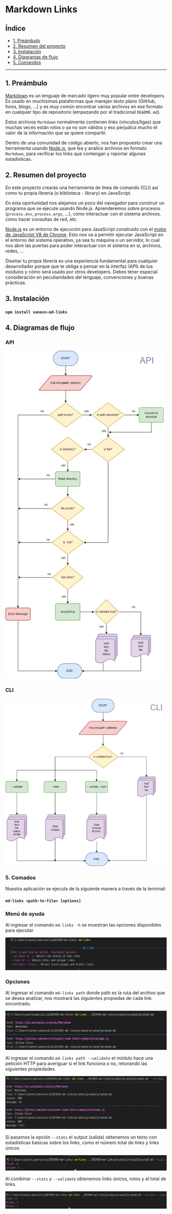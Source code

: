 # Markdown Links

## Índice

* [1. Preámbulo](#1-preámbulo)
* [2. Resumen del proyecto](#2-resumen-del-proyecto)
* [3. Instalación](#3-instalacion)
* [4. Diagramas de flujo](#4-diagramas-de-flujo)
* [5. Comandos](#5-comandos)

***

## 1. Preámbulo

[Markdown](https://es.wikipedia.org/wiki/Markdown) es un lenguaje de marcado
ligero muy popular entre developers. Es usado en muchísimas plataformas que
manejan texto plano (GitHub, foros, blogs, ...) y es muy común
encontrar varios archivos en ese formato en cualquier tipo de repositorio
(empezando por el tradicional `README.md`).

Estos archivos `Markdown` normalmente contienen _links_ (vínculos/ligas) que
muchas veces están rotos o ya no son válidos y eso perjudica mucho el valor de
la información que se quiere compartir.

Dentro de una comunidad de código abierto, nos han propuesto crear una
herramienta usando [Node.js](https://nodejs.org/), que lea y analice archivos
en formato `Markdown`, para verificar los links que contengan y reportar
algunas estadísticas.

## 2. Resumen del proyecto

En este proyecto crearás una herramienta de línea de comando (CLI) así como tu
propia librería (o biblioteca - library) en JavaScript.

En esta oportunidad nos alejamos un poco del navegador para construir un
programa que se ejecute usando Node.js. Aprenderemos sobre procesos
(`process.env`, `process.argv`, ...), cómo interactuar con el sistema archivos,
cómo hacer consultas de red, etc.

[Node.js](https://nodejs.org/es/) es un entorno de ejecución para JavaScript
construido con el [motor de JavaScript V8 de Chrome](https://developers.google.com/v8/).
Esto nos va a permitir ejecutar JavaScript en el entorno del sistema operativo,
ya sea tu máquina o un servidor, lo cual nos abre las puertas para poder
interactuar con el sistema en sí, archivos, redes, ...

Diseñar tu propia librería es una experiencia fundamental para cualquier
desarrollador porque que te obliga a pensar en la interfaz (API) de tus
_módulos_ y cómo será usado por otros developers. Debes tener especial
consideración en peculiaridades del lenguaje, convenciones y buenas prácticas.

## 3. Instalación

#### `npm install vanesn-md-links`

## 4. Diagramas de flujo

### API

![Diagrama API](./imgs/Diagrama%20API.jpg)

### CLI

![Diagrama CLI](./imgs/Diagrama%20CLI.jpg)

### 5. Comados

Nuestra aplicación se ejecuta de la siguiente manera a través de la terminal:

#### `md-links <path-to-file> [options]`

### Menú de ayuda

Al ingresar el comando `md-links -h` se muestran las opciones disponibles para ejecutar

![Help](./imgs/help.png)

### Opciones

Al ingresar el comando `md-links path` donde path es la ruta del archivo que se desea analizar, nos mostrará las siguientes propiedas de cada link encontrado.

![Val false](./imgs/validate%20false.png)

Al ingresar el comando `md-links path --validate` el módulo hace una petición HTTP para averiguar si el link funciona o no, retonando las siguientes propiedades.

![Validate true](/imgs/validate%20true.png)

Si pasamos la opción `--stats` el output (salida) obtenemos un texto con estadísticas básicas sobre los links, como el número total de links y links únicos

![Stats](/imgs/stats.png)

Al combinar `--stats` y `--validate` obtenemos links únicos, rotos y el total de links.

![Stats y validate](/imgs/valid%20stats.png)



